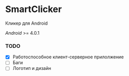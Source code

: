 # SmartClicker

Кликер для Android

*Android* >= 4.0.1

### TODO

- [x] Работоспособное клиент-серверное прилолжение
- [ ] Баги
- [ ] Логотип и дизайн
